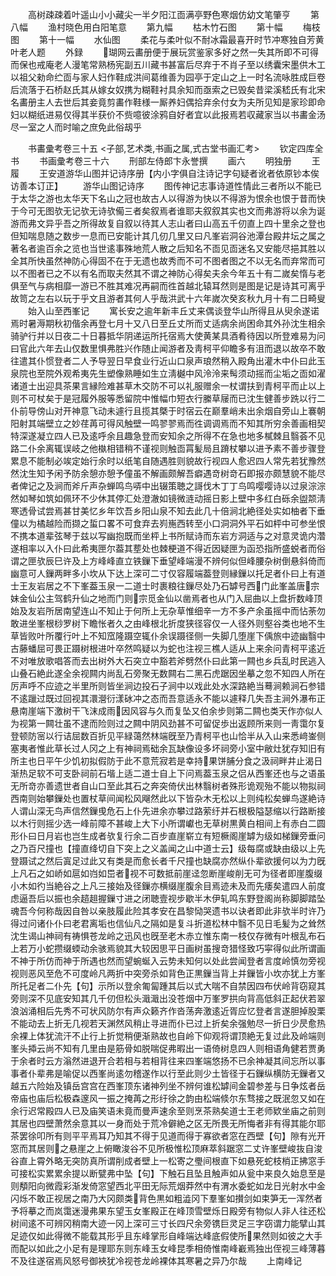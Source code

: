 <!-- { "loadSidebar": true } -->
　　高树疎疎着叶遥山小小藏尖一半夕阳江靣满亭野色寒烟仿幼文笔肇亨
　　第八幅
　　渔村晓色用白阳笔意
　　第九幅
　　枯木竹石图
　　第十幅
　　梅枝图
　　第十一幅
　　水仙图
　　柔花与柔叶似不耐冰霜最喜开时节冲寒独自芳黄叶老人题
　　外録
　　瑚网云畵册便于展玩赏鉴家多好之然一失其所即不可得而保也戒庵老人漫笔常熟杨宪副五川藏书甚富后尽弃于不肖子至以绣囊宋墨供木工以祖父勑命纻靣与家人妇作鞋成洪间葛维善为园亭于定山之上一时名流咏胜成巨卷后流落于石桥赵氏其从嫁女奴携为糊鞋衬具余知而亟索之已毁矣昔梁溪嵇氏有北宋名畵册主人去世后其妾竟剪畵作鞋様一厮养妇偶拾弃余付女为夫所见知是家珍即命妇以糊纸进易仅得其半获价不赀噫彼涂鸦自好者宜以此报焉若収藏家当以书畵金汤尽一室之人而时喻之庶免此俗刼乎

　　书畵彚考卷三十五
<子部,艺术类,书画之属,式古堂书画汇考>
　　钦定四库全书
　　书画彚考卷三十六
　　刑部左侍郎卞永誉撰
　　画六
　　明独册
　　王　履
　　王安道游华山图并记诗序册【内小字俱自注诗记字句疑者讹者依原钞本俟访善本订正】
　　游华山图记诗序
　　图传神记志事诗道性情此三者所以不能已于太华之游也太华天下名山之冠也故古人以得游为快以不得游为恨余也恨于昔而快于今可无图欤无记欤无诗欤僃三者矣叙焉者谁耶夫叙叙其实也文而弗游将以余为诞游而弗文异乎吾之所得故复自叙以待其人志山者曰山高五千仞直上四十里余之登也但知喘息随之数步一息而已安能计其几仞几里又曰凡峯岩洞谷池潭台殿井坛之属之著名者逾百余之览也当世逺事殊地荒人散之后知名不靣见靣迷名又安能尽挹其胜以全其所快虽然神防心得固不在于无遗也故秀而不可不图者图之不以无名而弃常而可以不图者已之不以有名而取夫然其不谓之神防心得矣夫余今年五十有二嵗矣惰与老俱至气与病相靡一游已不胜其难况再嗣而徃首越北辕耳然则是图是记是诗其可离乎故笥之左右以玩于乎文且游者其何人乎哉洪武十六年嵗次癸亥秋九月十有二日畸叟
　　始入山至西峯记
　　寓长安之逾年新丰丘丈来偶谈登华山所得且从臾余遂诺焉时暑溽期秋初偕余再登七月十又八日至丘丈所而丈适病余尚困命其外孙沈生相余骑驴行并以日夜二十日暮抵华阴递运所托宿焉大使黄某具酒肴待因以所登难易为问曰官此六年去山仅数里惧弗胜兴作随止闻游者及靑柯平仰瞻多有沮而退以故卒不敢往遣其仆惯登者二人予导翌日早食业行近山口泉声琅然稍入殿角出灌木中仆曰此玉泉院也至院外观希夷先生塑像熟睡如生立淸樾中风泠泠来髩须动摇而尘垢之靣如濯诸道士出迎具茶果言縁险难甚草木交防不可以礼服赠余一杖谓扶到青柯平而止以上则不可杖矣于是冠履外服等悉留院中惟幅巾短衣行縢草屦而已沈生健善步跣以行二仆前导傍山对开神意飞动未遽行且揽其槩于时宿云在巅羣峭未出余烟自旁山上褰朝阳射其端壁立之妙荏苒可得风触壁一鸣翏翏焉而徃调调焉而不知其所穷余善画相契特深遂凝立四人已及逺呼余且趣急登而安知余之所得不在急也地多樲棘且翳荟不见路二仆余离辄误岐之他槸相错稍不谨视则触靣罥髪局且蹐杖攀以进予素不善步骤登累息不能制必竢定始行余时以纸笔自随遇胜则貌故行视四人愈迟四人常先若犹豫然然沈生知予闲予防余憩亦憩予僮虽不解画颇解吾癖遇竒树竒石即报亦颇慧貌不能尽者俾记之及涧而斧斤声杂蝉鸣鸟哢中出辍策聴之謌伐木丁丁鸟鸣嘤嘤诗以过泉淙淙然如琴如筑如佩环不少休其停汇处澄澈如镜微涟动摇日影上壁中多红白砾余盥颒淸寒透骨试尝焉甚甘美忆乡年饮吾乡阳山泉不知去此几十倍涧北絶径处实如柚者下垂僮以为橘越险而撷之蜇口畧不可食弃去峛崺西转至小口洞洞外平石如枰中可参坐恨不携本道辈弦琴于兹以写幽抱既而坐枰上书所赋诗而东岩方洞适与之对意灵诡内濳遂相率以入仆曰此希夷匣尔葢其塟处也棘梗道不得近因疑匣为函恐指所盛蜕者而俗谓之匣欤辰巳许及上方峰峰直立铁鏁下垂望峰端漫不辨何似但峰腰杂树倒悬斜倚而幽意可人鏁两畔多小坎从下达上深可二寸仅容履端葢登则縁鏁以托足者仆曰上有道士王友岩居之不下峯葢玉泉一二道士时裹粮往鏁尽处乃石罅号西门此峯盖唐宗妹金仙公主驾鹤升仙之地而门则宗觅金仙以凿焉者也从门入屈曲以上盘折数峰顶始及友岩所居南望连山不知止于何所上无杂草惟细辛一方不多产余虽摇中而怗荼勿敢进坐峯根桫罗树下瞻怅者久之由峰根北折度狭径容仅一人径外则壑谷类也地不生草皆败叶所覆行叶上不知窊隆蹑空辄仆余误蹑径侧一失脚几堕崖下偊旅中迹幽翳中古藤蟠屈可畏正蹑树根进叶卒然鸣疑以为蛇也注视三樵人适从上来余问青柯平逺近不对唯放歌唱答而去出树外大石突立中豁若斧劈然仆曰此第一闗也乡兵乱时民逃入山叠石絶此遂全余视闗内尚乱石旁聚无数闗右二黑石虎踞因坐摹之忽不知四人所在厉声呼不应迹之半里所则皆坐涧边投石子涧中以戏此处水深路絶当蓦涧赖涧石参错不逺躐过既过回视其澴瀯衍漾砅冲之态而吾意适永不能以遽释几失吾主涧外瀑布正悬南崖端下激树干飞沫成雨因风容与久而复坠又伯余步则第二闗也类天作亦似人为视第一闗壮虽不逮而险则过之闗中阴风劲甚不可留促歩出返顾所来则一靑霭尔复登顿防宻以行诘屈数百折见平緑蔼然林端旣至乃青柯平也山恰半从入山来悉﨑崟侧塞夷者惟此草长过人冈之上有神祠焉础余瓦缺像设多坏祠旁小室中敝灶犹存知旧有所主也日平午少饥初拟假防于此不意荒寂若是幸持果饼脯分食之汲祠畔井止渴日渐热足软不可支卧祠前石堦上适二道士自上下问焉葢玉泉之侣从西峯还也与之语虽无所竒亦善遗世者自山口至此其石之奔突倚伏出林翳树者殊形诡观殆不能以物拟祠西南则始攀鏁处也置杖草间闻松风飗然此以下皆杂木无松以上则纯松矣蝉鸟遂絶诗人谓山深无鸟声信然鏁曵危石上仆先进余亦攀过路萦纡并石根极隘瑟缩以行路断接以木行则摇少选一峰前障不甚峻上大下小所谓巘也无草树黒黄白相间上有赤白二圆形仆曰日月岩也岂生成者欤复行余二百步直崖崭立有短橛阁崖罅为级如梯鏁旁垂问之乃百尺撞也【撞直绛切自下突上之义盖闻之山中道士云】级每腐或缺由级以上先登蹑试之然后寘足过此又有类是而愈长者千尺撞也缺腐亦然纵仆辈欲援何以为力旣上凡石之如峤如扈如岿如岊者视不可数抵前崖迳忽断崖峻削无可为径者即崖腹缀小木如彴当絶谷之上凡三接始及径鏁亦横缀崖腹余目焉迹未及而先痿矣遣四人前度虑逼吾后以振也余趦趄握鏁寸进之闭聴壹视步歇半木伊轧鸣东野登阁尚称脚脚踏坠魂吾今何称哉因自咎以亲肢履此险其孝安在昌黎恸哭遗书以诀者即此非欤半时许乃得过问诸仆仆曰老君离垢也信仙凡之隔如是复斗折道松林中翳不见日毛髪为之耸然沈生谒山神祠有祷惧苍龙岭之迅风也旣至老木赤立惟东南一枝仅存微有叶根乱布石上若万小蛇攒缀蝡动余骇焉貌其大较因思平日画树虽搜竒猎怪致巧寜得似此所谓画不神于所仿而神于所遇也然而望蜿蜒入云势未知何以处此尝闻登者言度岭慎勿旁视视则恶风至危不可度岭凡两折中突旁杀如背色正黒鏁当背上并鏁皆小坎亦犹上方峯所托足者二仆先【句】示所以登余匍匐踵其后以式大喘不自禁因四布伏岭背窃窥其旁则深不见底安知其几千仞但松头濈濈出没苍烟中万峯罗拱向背高低斜正起伏若翠浪汹涌相后先秀不可状风防尔有声众籁齐作沓荡奔激逺近胥应忆登者言遂胆掉股栗不能动去上折无几视若天渊然风稍止寻进而仆已过上折矣余强勉尽一折日少昃愈热余裸上体犹流汗不止行上折觉稍便渐熟故也自岭下仰观将谓顶絶无复过此及岭端则峯头揷云尚不知有几里由是筋骨如脱喘促弗暇出一语倚树息四人则相语角健若贾勇于余者时云方滃然进退开合若相与若相背往来四峯端悠扬不已余神凝其间忘所以事事者仆辈弗是喻促以西峯尚逺勿稽遂作以行至此则少土皆径于石鏁纵横防无鏁者又越五六险始及镇岳宫宫在西峯顶东诸神列坐不辨何谁松罅间金碧参差与日争炫者岳帝庙也庙后松极森邃风一振之掩苒之形纡徐之韵由松端倐尔东骛接之既泯忽又如在余行迟常殿四人已及庙笑语未竟而曼声速余至则烹茶熟矣道士王老师欵坐庙之前则其居也四壁萧然余意其以一身而处于荒冷僻絶之区无所畏无所悔者非有得其能尔耶茶罢徐叩所有则平平焉耳乃知其不得于见道而得于寡欲者窓在西壁【句】隙有光开窓而其居则之悬崖之上俯瞰浚谷不见所极惟松顶麻萃斜踞窓二丈许峯壁峻抜自浚谷直上霄外略无突防真所谓削成者壁上一松寄之璺间根直下如悬死蛇枝梢正拂窓手可接松实累累余提以断甓弗中坠【句】下触石且坠且触声如从瓮中来良久始息至是则頺阳向微霞彩渐发倚窓望西北平田无际荒烟莽然中有渭水委蛇如龙日光射水中金闪烁不敢正视居之南乃大冈颇类背色黒如粗澁冈下羣峯如攅剑如束笋无一浑然者予将摹之而岚霭迷漫弗果东望玉女峯殿正在峰顶雪壁烁日殿旁有物似人非人往还松树间逺不可辨冈稍南大迹一冈上深可三寸长四尺余旁镌巨灵足三字窃谓力能擘山其足迹仅如此得微不能载其形乎且东峰掌形自峰端达峰底假使所果然则如彼之大手而配以如此之小足有是理耶东则东峰玉女峰昆季相倚惟南峰嶻焉独出侄视三峰薄暮不及往遂宿焉风怒号御裌犹冷视苍龙岭裸体其寒暑之异乃尔哉
　　上南峰记
